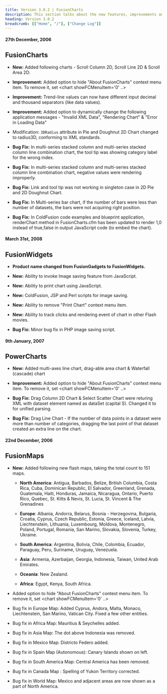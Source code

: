 ```yaml
---
title: Version 3.0.2 | FusionCharts
description: This section talks about the new features, improvements and fixes for v3.0.2.
heading: Version 3.0.2
breadcrumb: [["Home", "/"], ["Change Log"]]
---
```


#### 27th December, 2006

## FusionCharts

* **New:** Added following charts - Scroll Column 2D, Scroll Line 2D & Scroll Area 2D.

* **Improvement:** Added option to hide "About FusionCharts" context menu item. To remove it, set <chart showFCMenuItem='0' ..>

* **Improvement:** Trend-line values can now have different input decimal and thousand separators (like data values).

* **Improvement:** Added option to dynamically change the following application messages - "Invalid XML Data", "Rendering Chart" & "Error in Loading Data"

* Modification: `3DRadius` attribute in Pie and Doughnut 2D Chart changed to radius3D, conforming to XML standards.

* **Bug Fix:** In multi-series stacked column and multi-series stacked column line combination chart, the tool tip was showing category label for the wrong index.

* **Bug Fix:** In multi-series stacked column and multi-series stacked column line combination chart, negative values were rendering improperly.

* **Bug Fix:** Link and tool tip was not working in singleton case in 2D Pie and 2D Doughnut Chart.

* **Bug Fix:** In Multi-series bar chart, if the number of bars were less than number of datasets, the bars were not acquiring right position.

* **Bug Fix:** In ColdFusion code examples and blueprint application, renderChart method in FusionCharts.cfm has been updated to render 1,0 instead of true,false in output JavaScript code (to embed the chart).

#### March 31st, 2008

## FusionWidgets

* **Product name changed from FusionGadgets to FusionWidgets.**

* **New:** Ability to invoke Image saving feature from JavaScript.

* **New:** Ability to print chart using JavaScript.

* **New:** ColdFusion, JSP and Perl scripts for image saving.

* **New:** Ability to remove "Print Chart" context menu item.

* **New:** Ability to track clicks and rendering event of chart in other Flash movies.

* **Bug Fix:** Minor bug fix in PHP image saving script.

#### 9th January, 2007

## PowerCharts

* **New:** Added multi-axes line chart, drag-able area chart & Waterfall (cascade) chart

* **Improvement:** Added option to hide "About FusionCharts" context menu item. To remove it, set <chart showFCMenuItem='0' ..>

* **Bug Fix:** Drag Column 2D Chart & Select Scatter Chart were returing XML with dataset element named as dataSet (capital S). Changed it to <dataset> for unified parsing.

* **Bug Fix:** Drag Line Chart - If the number of data points in a dataset were more than number of categories, dragging the last point of that dataset created an extra line on the chart.

#### 22nd December, 2006

## FusionMaps

* **New:** Added following new flash maps, taking the total count to 151 maps.

    * **North America**: Antigua, Barbados, Belize, British Columbia, Costa Rica, Cuba, Dominican Republic, El Salvador, Greenland, Grenada, Guatemala, Haiti, Honduras, Jamaica, Nicaragua, Ontario, Puerto Rico, Quebec, St. Kitts & Nevis, St. Lucia, St. Vincent & The Grenadines

    * **Europe**: Albania, Andorra, Belarus, Bosnia - Herzegovina, Bulgaria, Croatia, Cyprus, Czech Republic, Estonia, Greece, Iceland, Latvia, Liechtenstein, Lithuania, Luxembourg, Moldova, Montenegro, Poland, Portugal, Romania, San Marino, Slovakia, Slovenia, Turkey, Ukraine.

    * **South America**: Argentina, Bolivia, Chile, Colombia, Ecuador, Paraguay, Peru, Suriname, Uruguay, Venezuela.

    * **Asia**: Armenia, Azerbaijan, Georgia, Indonesia, Taiwan, United Arab Emirates.

    * **Oceania**: New Zealand.

    * **Africa**: Egypt, Kenya, South Africa.

* Added option to hide "About FusionCharts" context menu item. To remove it, set <chart showFCMenuItem='0' ..>

* Bug fix in Europe Map: Added Cyprus, Andora, Malta, Monaco, Liechtenstein, San Marino, Vatican City. Fixed a few other entities.

* Bug fix in Africa Map: Mauritius & Seychelles added.

* Bug fix in Asia Map: The dot above Indonesia was removed.

* Bug fix in Mexico Map: Districto Federo added.

* Bug fix in Spain Map (Autonomous): Canary Islands shown on left.

* Bug fix in South America Map: Central America has been removed.

* Bug fix in Canada Map : Spelling of Yukon Territory corrected.

* Bug fix in World Map: Mexico and adjacent areas are now shown as a part of North America.